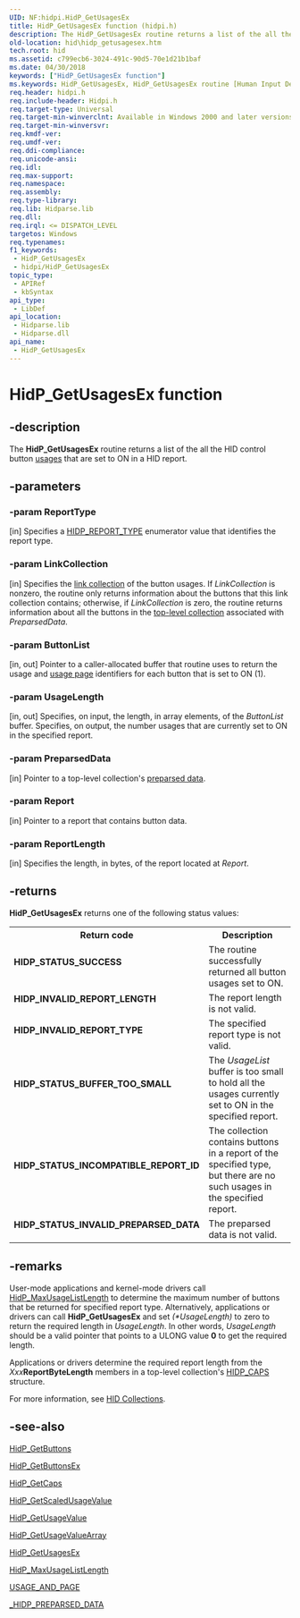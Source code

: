 ```yaml
---
UID: NF:hidpi.HidP_GetUsagesEx
title: HidP_GetUsagesEx function (hidpi.h)
description: The HidP_GetUsagesEx routine returns a list of the all the HID control button usages that are set to ON in a HID report.
old-location: hid\hidp_getusagesex.htm
tech.root: hid
ms.assetid: c799ecb6-3024-491c-90d5-70e1d21b1baf
ms.date: 04/30/2018
keywords: ["HidP_GetUsagesEx function"]
ms.keywords: HidP_GetUsagesEx, HidP_GetUsagesEx routine [Human Input Devices], hid.hidp_getusagesex, hidfunc_2a2a6e4a-c966-43d7-8159-115bb6f2376c.xml, hidpi/HidP_GetUsagesEx
req.header: hidpi.h
req.include-header: Hidpi.h
req.target-type: Universal
req.target-min-winverclnt: Available in Windows 2000 and later versions of Windows.
req.target-min-winversvr: 
req.kmdf-ver: 
req.umdf-ver: 
req.ddi-compliance: 
req.unicode-ansi: 
req.idl: 
req.max-support: 
req.namespace: 
req.assembly: 
req.type-library: 
req.lib: Hidparse.lib
req.dll: 
req.irql: <= DISPATCH_LEVEL
targetos: Windows
req.typenames: 
f1_keywords:
 - HidP_GetUsagesEx
 - hidpi/HidP_GetUsagesEx
topic_type:
 - APIRef
 - kbSyntax
api_type:
 - LibDef
api_location:
 - Hidparse.lib
 - Hidparse.dll
api_name:
 - HidP_GetUsagesEx
---
```


# HidP_GetUsagesEx function


## -description

The <b>HidP_GetUsagesEx</b> routine returns a list of the all the HID control button <a href="/windows-hardware/drivers/hid/hid-usages">usages</a> that are set to ON in a HID report.

## -parameters

### -param ReportType 

[in]
Specifies a <a href="/windows-hardware/drivers/ddi/hidpi/ne-hidpi-_hidp_report_type">HIDP_REPORT_TYPE</a> enumerator value that identifies the report type.

### -param LinkCollection 

[in]
Specifies the <a href="/windows-hardware/drivers/hid/link-collections">link collection</a> of the button usages. If <i>LinkCollection</i> is nonzero, the routine only returns information about the buttons that this link collection contains; otherwise, if <i>LinkCollection</i> is zero, the routine returns information about all the buttons in the <a href="/windows-hardware/drivers/hid/top-level-collections">top-level collection</a> associated with <i>PreparsedData</i>.

### -param ButtonList 

[in, out]
Pointer to a caller-allocated buffer that routine uses to return the usage and <a href="/windows-hardware/drivers/hid/hid-usages">usage page</a> identifiers for each button that is set to ON (1).

### -param UsageLength 

[in, out]
Specifies, on input, the length, in array elements, of the <i>ButtonList</i> buffer. Specifies, on output, the number usages that are currently set to ON in the specified report.

### -param PreparsedData 

[in]
Pointer to a top-level collection's <a href="/windows-hardware/drivers/hid/preparsed-data">preparsed data</a>.

### -param Report 

[in]
Pointer to a report that contains button data.

### -param ReportLength 

[in]
Specifies the length, in bytes, of the report located at <i>Report</i>.

## -returns

<b>HidP_GetUsagesEx</b> returns one of the following status values:

<table>
<tr>
<th>Return code</th>
<th>Description</th>
</tr>
<tr>
<td width="40%">
<dl>
<dt><b>HIDP_STATUS_SUCCESS</b></dt>
</dl>
</td>
<td width="60%">
The routine successfully returned all button usages set to ON.

</td>
</tr>
<tr>
<td width="40%">
<dl>
<dt><b>HIDP_INVALID_REPORT_LENGTH</b></dt>
</dl>
</td>
<td width="60%">
The report length is not valid.

</td>
</tr>
<tr>
<td width="40%">
<dl>
<dt><b>HIDP_INVALID_REPORT_TYPE</b></dt>
</dl>
</td>
<td width="60%">
The specified report type is not valid.

</td>
</tr>
<tr>
<td width="40%">
<dl>
<dt><b>HIDP_STATUS_BUFFER_TOO_SMALL</b></dt>
</dl>
</td>
<td width="60%">
The <i>UsageList</i> buffer is too small to hold all the usages currently set to ON in the specified report.

</td>
</tr>
<tr>
<td width="40%">
<dl>
<dt><b>HIDP_STATUS_INCOMPATIBLE_REPORT_ID</b></dt>
</dl>
</td>
<td width="60%">
The collection contains buttons in a report of the specified type, but there are no such usages in the specified report.

</td>
</tr>
<tr>
<td width="40%">
<dl>
<dt><b>HIDP_STATUS_INVALID_PREPARSED_DATA</b></dt>
</dl>
</td>
<td width="60%">
The preparsed data is not valid.

</td>
</tr>
</table>

## -remarks

User-mode applications and kernel-mode drivers call <a href="/windows-hardware/drivers/ddi/hidpi/nf-hidpi-hidp_maxusagelistlength">HidP_MaxUsageListLength</a> to determine the maximum number of buttons that be returned for specified report type. Alternatively, applications or drivers can call <b>HidP_GetUsagesEx</b> and set *(\*UsageLength)* to zero to return the required length in <i>UsageLength</i>. In other words, *UsageLength* should be a valid pointer that points to a ULONG value **0** to get the required length.

Applications or drivers determine the required report length from the <i>Xxx</i><b>ReportByteLength</b> members in a top-level collection's <a href="/windows-hardware/drivers/ddi/hidpi/ns-hidpi-_hidp_caps">HIDP_CAPS</a> structure.

For more information, see <a href="/windows-hardware/drivers/hid/hid-collections">HID Collections</a>.

## -see-also

<a href="/windows-hardware/drivers/hid/hdpi-h-macros">HidP_GetButtons</a>



<a href="/windows-hardware/drivers/hid/hdpi-h-macros">HidP_GetButtonsEx</a>



<a href="/windows-hardware/drivers/ddi/hidpi/nf-hidpi-hidp_getcaps">HidP_GetCaps</a>



<a href="/windows-hardware/drivers/ddi/hidpi/nf-hidpi-hidp_getscaledusagevalue">HidP_GetScaledUsageValue</a>



<a href="/windows-hardware/drivers/ddi/hidpi/nf-hidpi-hidp_getusagevalue">HidP_GetUsageValue</a>



<a href="/windows-hardware/drivers/ddi/hidpi/nf-hidpi-hidp_getusagevaluearray">HidP_GetUsageValueArray</a>



<a href="/windows-hardware/drivers/ddi/hidpi/nf-hidpi-hidp_getusagesex">HidP_GetUsagesEx</a>



<a href="/windows-hardware/drivers/ddi/hidpi/nf-hidpi-hidp_maxusagelistlength">HidP_MaxUsageListLength</a>



<a href="/windows-hardware/drivers/ddi/hidpi/ns-hidpi-_usage_and_page">USAGE_AND_PAGE</a>



<a href="/windows-hardware/drivers/ddi/hidsdi/nf-hidsdi-hidd_getpreparseddata">_HIDP_PREPARSED_DATA</a>